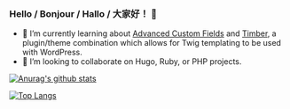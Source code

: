 ### Hello / Bonjour / Hallo / 大家好！ 👋

- 🌱 I’m currently learning about [Advanced Custom Fields](https://www.advancedcustomfields.com) and [Timber](https://www.upstatement.com/timber), a plugin/theme combination which allows for Twig templating to be used with WordPress.
- 👯 I’m looking to collaborate on Hugo, Ruby, or PHP projects.

[![Anurag's github stats](https://github-readme-stats.vercel.app/api?username=hdevilbiss)](https://github.com/anuraghazra/github-readme-stats)

[![Top Langs](https://github-readme-stats.vercel.app/api/top-langs/?username=hdevilbiss)](https://github.com/anuraghazra/github-readme-stats)

<!-- - 🤔 I’m looking for help with focus
- 💬 Ask me about ...
- 📫 How to reach me: ...
- ⚡ Fun fact: ... -->
